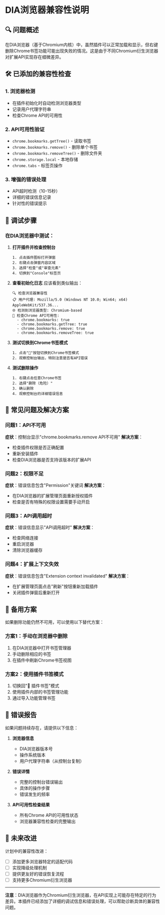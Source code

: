 # DIA浏览器兼容性说明

## 🔍 问题概述

在DIA浏览器（基于Chromium内核）中，虽然插件可以正常加载和显示，但右键删除Chrome书签功能可能出现失败的情况。这是由于不同Chromium衍生浏览器对扩展API实现存在细微差异。

## 🛠️ 已添加的兼容性检查

### 1. 浏览器检测
- 在插件初始化时自动检测浏览器类型
- 记录用户代理字符串
- 检查Chrome API的可用性

### 2. API可用性验证
- `chrome.bookmarks.getTree()` - 读取书签
- `chrome.bookmarks.remove()` - 删除单个书签  
- `chrome.bookmarks.removeTree()` - 删除文件夹
- `chrome.storage.local` - 本地存储
- `chrome.tabs` - 标签页操作

### 3. 增强的错误处理
- API超时检测（10-15秒）
- 详细的错误信息记录
- 针对性的错误提示

## 🔧 调试步骤

### 在DIA浏览器中测试：

1. **打开插件并检查控制台**
   ```
   1. 点击插件图标打开弹窗
   2. 右键点击弹窗内容区域
   3. 选择"检查"或"审查元素"
   4. 切换到"Console"标签页
   ```

2. **查看初始化日志**
   应该看到类似输出：
   ```
   🔍 检查浏览器兼容性
   📋 用户代理: Mozilla/5.0 (Windows NT 10.0; Win64; x64) AppleWebKit/537.36...
   🌐 检测到浏览器类型: Chromium-based
   🔧 检查Chrome API可用性:
     - chrome.bookmarks: true
     - chrome.bookmarks.getTree: true
     - chrome.bookmarks.remove: true
     - chrome.bookmarks.removeTree: true
   ```

3. **测试切换到Chrome书签模式**
   ```
   1. 点击"🔄"按钮切换到Chrome书签模式
   2. 观察控制台输出，特别注意是否有API错误
   ```

4. **测试删除操作**
   ```
   1. 右键点击任意Chrome书签
   2. 选择"删除（危险）"
   3. 确认删除
   4. 观察控制台的详细错误信息
   ```

## 🚨 常见问题及解决方案

### 问题1：API不可用
**症状**：控制台显示"chrome.bookmarks.remove API不可用"
**解决方案**：
- 检查插件权限是否正确配置
- 重新安装插件
- 检查DIA浏览器是否支持该版本的扩展API

### 问题2：权限不足
**症状**：错误信息包含"Permission"关键词
**解决方案**：
- 在DIA浏览器的扩展管理页面重新授权插件
- 检查是否有特殊的权限设置需要手动开启

### 问题3：API调用超时
**症状**：错误信息显示"API调用超时"
**解决方案**：
- 检查网络连接
- 重启浏览器
- 清除浏览器缓存

### 问题4：扩展上下文失效
**症状**：错误信息包含"Extension context invalidated"
**解决方案**：
- 在扩展管理页面点击"刷新"按钮重新加载插件
- 关闭插件弹窗后重新打开

## 🔄 备用方案

如果删除功能仍然不可用，可以使用以下替代方案：

### 方案1：手动在浏览器中删除
1. 在DIA浏览器中打开书签管理器
2. 手动删除相应的书签
3. 在插件中刷新Chrome书签视图

### 方案2：使用插件书签模式
1. 切换回"🔄 插件书签"模式
2. 使用插件内部的书签管理功能
3. 通过导入功能管理书签

## 📝 错误报告

如果问题持续存在，请提供以下信息：

1. **浏览器信息**
   - DIA浏览器版本号
   - 操作系统版本
   - 用户代理字符串（从控制台复制）

2. **错误详情**
   - 完整的控制台错误输出
   - 具体的操作步骤
   - 错误发生的频率

3. **API可用性检查结果**
   - 所有Chrome API的可用性状态
   - 浏览器兼容性检查的完整输出

## 🔮 未来改进

计划中的兼容性改进：
- [ ] 添加更多浏览器特定的适配代码
- [ ] 实现降级处理机制
- [ ] 提供更友好的错误恢复流程
- [ ] 支持更多Chromium衍生浏览器

---

**注意**：DIA浏览器作为Chromium衍生浏览器，在API实现上可能存在特定的行为差异。本插件已经添加了详细的调试信息和错误处理，可以帮助诊断具体的兼容性问题。 